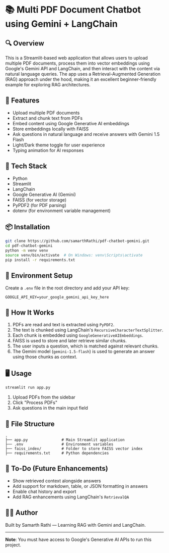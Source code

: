 # 📚 Multi PDF Document Chatbot using Gemini + LangChain

## 🔍 Overview
This is a Streamlit-based web application that allows users to upload multiple PDF documents, process them into vector embeddings using Google's Gemini API and LangChain, and then interact with the content via natural language queries. The app uses a Retrieval-Augmented Generation (RAG) approach under the hood, making it an excellent beginner-friendly example for exploring RAG architectures.

## 🚀 Features
- Upload multiple PDF documents
- Extract and chunk text from PDFs
- Embed content using Google Generative AI embeddings
- Store embeddings locally with FAISS
- Ask questions in natural language and receive answers with Gemini 1.5 Flash
- Light/Dark theme toggle for user experience
- Typing animation for AI responses

## 🧰 Tech Stack
- Python
- Streamlit
- LangChain
- Google Generative AI (Gemini)
- FAISS (for vector storage)
- PyPDF2 (for PDF parsing)
- dotenv (for environment variable management)

## 📦 Installation
```bash
git clone https://github.com/samarthRathi/pdf-chatbot-gemini.git
cd pdf-chatbot-gemini
python -m venv venv
source venv/bin/activate  # On Windows: venv\Scripts\activate
pip install -r requirements.txt
```

## 🔐 Environment Setup
Create a `.env` file in the root directory and add your API key:
```env
GOOGLE_API_KEY=your_google_gemini_api_key_here
```

## 🧪 How It Works
1. PDFs are read and text is extracted using `PyPDF2`.
2. The text is chunked using LangChain's `RecursiveCharacterTextSplitter`.
3. Each chunk is embedded using `GoogleGenerativeAIEmbeddings`.
4. FAISS is used to store and later retrieve similar chunks.
5. The user inputs a question, which is matched against relevant chunks.
6. The Gemini model (`gemini-1.5-flash`) is used to generate an answer using those chunks as context.

## 🖥️ Usage
```bash
streamlit run app.py
```
1. Upload PDFs from the sidebar
2. Click "Process PDFs"
3. Ask questions in the main input field

## 📂 File Structure
```
.
├── app.py               # Main Streamlit application
├── .env                 # Environment variables
├── faiss_index/         # Folder to store FAISS vector index
├── requirements.txt     # Python dependencies
```

## 📝 To-Do (Future Enhancements)
- Show retrieved context alongside answers
- Add support for markdown, table, or JSON formatting in answers
- Enable chat history and export
- Add RAG enhancements using LangChain's `RetrievalQA`

## 🙋‍♂️ Author
Built by Samarth Rathi — Learning RAG with Gemini and LangChain.

---
**Note**: You must have access to Google's Generative AI APIs to run this project.
